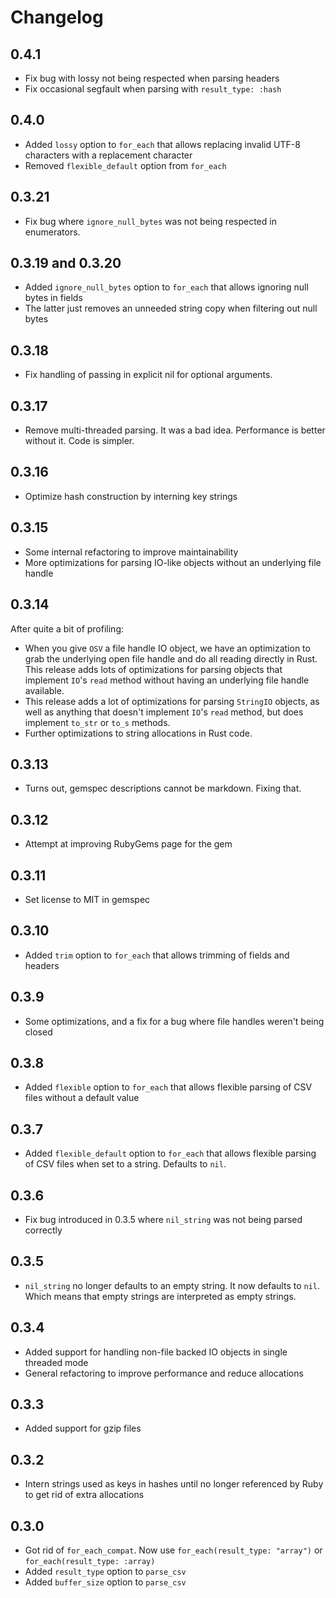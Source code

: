 # Changelog

## 0.4.1

- Fix bug with lossy not being respected when parsing headers
- Fix occasional segfault when parsing with `result_type: :hash`

## 0.4.0

- Added `lossy` option to `for_each` that allows replacing invalid UTF-8 characters with a replacement character
- Removed `flexible_default` option from `for_each`

## 0.3.21

- Fix bug where `ignore_null_bytes` was not being respected in enumerators.

## 0.3.19 and 0.3.20

- Added `ignore_null_bytes` option to `for_each` that allows ignoring null bytes in fields
- The latter just removes an unneeded string copy when filtering out null bytes

## 0.3.18

- Fix handling of passing in explicit nil for optional arguments.

## 0.3.17

- Remove multi-threaded parsing. It was a bad idea. Performance is better without it. Code is simpler.

## 0.3.16

- Optimize hash construction by interning key strings

## 0.3.15

- Some internal refactoring to improve maintainability
- More optimizations for parsing IO-like objects without an underlying file handle

## 0.3.14

After quite a bit of profiling:

- When you give `OSV` a file handle IO object, we have an optimization to grab the underlying open file handle and do all reading directly in Rust. This release adds lots of optimizations for parsing objects that implement `IO`'s `read` method without having an underlying file handle available.
- This release adds a lot of optimizations for parsing `StringIO` objects, as well as anything that doesn't implement `IO`'s `read` method, but does implement `to_str` or `to_s` methods.
- Further optimizations to string allocations in Rust code.

## 0.3.13

- Turns out, gemspec descriptions cannot be markdown. Fixing that.

## 0.3.12

- Attempt at improving RubyGems page for the gem

## 0.3.11

- Set license to MIT in gemspec

## 0.3.10

- Added `trim` option to `for_each` that allows trimming of fields and headers

## 0.3.9

- Some optimizations, and a fix for a bug where file handles weren't being closed

## 0.3.8

- Added `flexible` option to `for_each` that allows flexible parsing of CSV files without a default value

## 0.3.7

- Added `flexible_default` option to `for_each` that allows flexible parsing of CSV files when set to a string. Defaults to `nil`.

## 0.3.6

- Fix bug introduced in 0.3.5 where `nil_string` was not being parsed correctly

## 0.3.5

- `nil_string` no longer defaults to an empty string. It now defaults to `nil`. Which means that empty strings are interpreted as empty strings.

## 0.3.4

- Added support for handling non-file backed IO objects in single threaded mode
- General refactoring to improve performance and reduce allocations

## 0.3.3

- Added support for gzip files

## 0.3.2

- Intern strings used as keys in hashes until no longer referenced by Ruby to get rid of extra allocations

## 0.3.0

- Got rid of `for_each_compat`. Now use `for_each(result_type: "array")` or `for_each(result_type: :array)`
- Added `result_type` option to `parse_csv`
- Added `buffer_size` option to `parse_csv`

